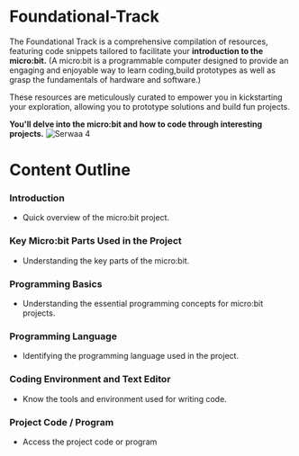 # Foundational-Track
The Foundational Track is a comprehensive compilation of resources, featuring code snippets tailored to facilitate your **introduction to the micro:bit.** (A micro:bit is a  programmable computer designed to provide an engaging and enjoyable way to learn coding,build prototypes as well as grasp the fundamentals of hardware and software.)

These resources are meticulously curated to empower you in kickstarting your exploration, allowing you to prototype solutions and build fun projects.

**You'll delve into the micro:bit and how to code through interesting projects.**
![Serwaa 4](https://github.com/AlgoPeersKHub/Foundational-Track/assets/150908294/b117336a-dcd7-4e87-a577-861d8c1202c3)



#  Content Outline

### Introduction
- Quick overview of the micro:bit project.

### Key Micro:bit Parts Used in the Project
- Understanding the key parts of the micro:bit.

### Programming Basics
- Understanding the essential programming concepts for micro:bit projects.

### Programming Language
- Identifying the programming language used in the project.

### Coding Environment and Text Editor
- Know the tools and environment used for writing code.

### Project Code / Program
-   Access the project code or program

